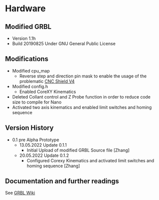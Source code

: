# Hardware
## Modified GRBL 
- Version 1.1h
- Build 20190825
Under GNU General Public License
## Modifications 
* Modified cpu_map 
   - Reverse step and direction pin mask to enable the usage of the problematic [CNC Shield V4](https://www.instructables.com/Fix-Cloned-Arduino-NANO-CNC-Shield/)
* Modified config.h
   - Enabled CoreXY Kinematics 
* Deleted Collant control and Z Probe function in order to reduce code size to compile for Nano
* Activated two axis kinematics and enabled limit switches and homing sequence 

## Version History


* 0.1 pre Alpha Prototype
    * 13.05.2022 Update 0.1.1 
    	- Initial Upload of modified GRBL Source file [Zhang]
    * 20.05.2022 Update 0.1.2 
    	- Configured Corexy Kinematics and activated limit switches and homing sequence [Zhang]


## Documentation and further readings 
See [GRBL Wiki](https://github.com/grbl/grbl/wiki)
